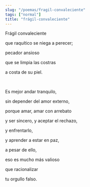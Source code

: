 ```yaml
---
slug: "/poemas/fragil-convaleciente"
tags: ["normal"]
title: "frágil-convaleciente"
---
```

Frágil convaleciente

que raquítico se niega a perecer;

pecador ansioso

que se limpia las costras

a costa de su piel.

&nbsp;

Es mejor andar tranquilo,

sin depender del amor externo,

porque amar, amar con arrebato

y ser sincero, y aceptar el rechazo,

y enfrentarlo,

y aprender a estar en paz,

a pesar de ello,

eso es mucho más valioso

que racionalizar

tu orgullo falso.